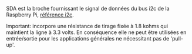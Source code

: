 SDA est la broche fournissant le signal de données du bus i2c de la Raspberry Pi, [référence i2c](/pinout/i2c).

Important: incorpore une résistance de tirage fixée à 1.8 kohms qui maintient la ligne à 3.3 volts. En conséquence elle ne peut être utilisées en entrée/sortie pour les applications générales ne nécessitant pas de 'pull-up'. 
